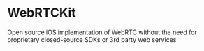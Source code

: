WebRTCKit
=========

Open source iOS implementation of WebRTC without the need for proprietary closed-source SDKs or 3rd party web services

